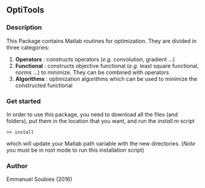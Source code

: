 ## OptiTools

### Description

  This Package contains Matlab routines for optimization. They are divided in three categories:
1. **Operators**  : constructs operators (*e.g.* convolution, gradient ...)
2. **Functional** : constructs objective functional (*e.g.* least square functional, norms ...) to minimize. They can be combined                       with operators
3. **Algorithms** : optimization algorithms which can be used to minimize the constructed functional

### Get started

  In order to use this package, you need to download all the files (and folders), put them in the location that you want, and run the *install.m* script
  ```
  >> install
  ```
  which will update your Matlab path variable with the new directories. (*Note* you must be in root mode to run this installation script)
  
### Author
Emmanuel Soubies (2016)

